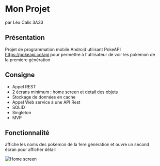 # Mon Projet

 par Léo Calis 3A33

## Présentation
Projet de programmation mobile Android utilisant PokeAPI https://pokeapi.co/api pour permettre à l'utilisateur de voir les pokemon de la première génération

## Consigne
* Appel REST
* 2 écrans minimum : home screen et detail des objets
* Stockage de données en cache
* Appel Web service à une API Rest
* SOLID
* Singleton
* MVP


## Fonctionnalité
affiche les noms des pokemon de la 1ere génération et ouvre un second écran pour afficher détail



![Home screen](https://image.noelshack.com/fichiers/2020/19/4/1588837631-95940066-269417620769870-1688522923058397184-n.jpg)
